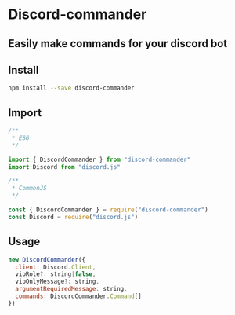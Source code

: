 # Discord-commander
## Easily make commands for your discord bot

## Install
```sh
npm install --save discord-commander
```

## Import
```js
/**
 * ES6
 */

import { DiscordCommander } from "discord-commander"
import Discord from "discord.js"

/**
 * CommonJS
 */

const { DiscordCommander } = require("discord-commander")
const Discord = require("discord.js")
```

## Usage
```js
new DiscordCommander({
  client: Discord.Client,
  vipRole?: string|false,
  vipOnlyMessage?: string,
  argumentRequiredMessage: string,
  commands: DiscordCommander.Command[]
})
```